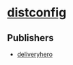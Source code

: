 # [distconfig](https://pypi.org/project/distconfig)



## Publishers
- [deliveryhero](https://pypi.org/user/deliveryhero)

